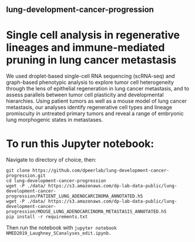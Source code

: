 ## lung-development-cancer-progression
# Single cell analysis in regenerative lineages and immune-mediated pruning in lung cancer metastasis

We used droplet-based single-cell RNA sequencing (scRNA-seq) and graph-based phenotypic analysis to explore tumor cell heterogeneity through the lens of epithelial regeneration in lung cancer metastasis, and to assess parallels between tumor cell plasticity and developmental hierarchies. Using patient tumors as well as a mouse model of lung cancer metastasis, our analyses identify regenerative cell types and lineage promiscuity in untreated primary tumors and reveal a range of embryonic lung morphogenic states in metastases.

# To run this Jupyter notebook:
Navigate to directory of choice, then:
``` 
git clone https://github.com/dpeerlab/lung-development-cancer-progression.git 
cd lung-development-cancer-progression 
wget -P ./data/ https://s3.amazonaws.com/dp-lab-data-public/lung-development-cancer-progression/PATIENT_LUNG_ADENOCARCINOMA_ANNOTATED.h5 
wget -P ./data/ https://s3.amazonaws.com/dp-lab-data-public/lung-development-cancer-progression/MOUSE_LUNG_ADENOCARCINOMA_METASTASIS_ANNOTATED.h5 
pip install -r requirements.txt 
```

Then run the notebook with ` jupyter notebook NMED2019_Laughney_SCanalyses_edit.ipynb. `

